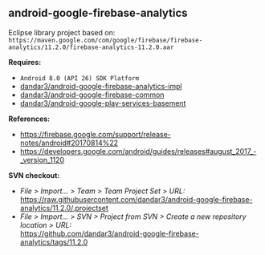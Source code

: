 ## android-google-firebase-analytics

Eclipse library project based on:<br/>
`https://maven.google.com/com/google/firebase/firebase-analytics/11.2.0/firebase-analytics-11.2.0.aar`

**Requires:**
- `Android 8.0 (API 26) SDK Platform`
- [dandar3/android-google-firebase-analytics-impl](https://github.com/dandar3/android-google-firebase-analytics-impl/tree/11.2.0)
- [dandar3/android-google-firebase-common](https://github.com/dandar3/android-google-firebase-common/tree/11.2.0)
- [dandar3/android-google-play-services-basement](https://github.com/dandar3/android-google-play-services-basement/tree/11.2.0)

**References:**
- https://firebase.google.com/support/release-notes/android#20170814%22
- https://developers.google.com/android/guides/releases#august_2017_-_version_1120

**SVN checkout:**
- _File > Import... > Team > Team Project Set > URL:_<br/>
  https://raw.githubusercontent.com/dandar3/android-google-firebase-analytics/11.2.0/.projectset
- _File > Import... > SVN > Project from SVN > Create a new repository location > URL:_<br/> 
  https://github.com/dandar3/android-google-firebase-analytics/tags/11.2.0